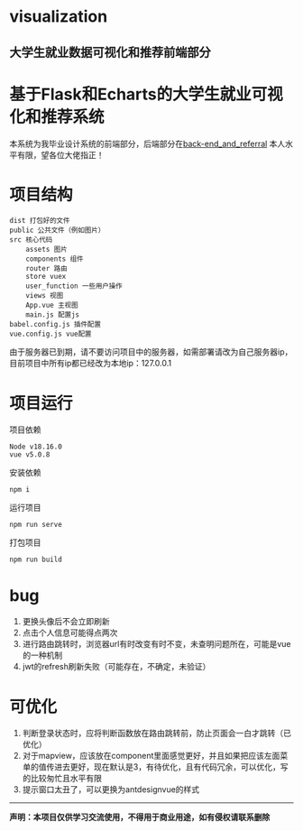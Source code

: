 # visualization
大学生就业数据可视化和推荐前端部分
----------------------------------
# 基于Flask和Echarts的大学生就业可视化和推荐系统
本系统为我毕业设计系统的前端部分，后端部分在[back-end_and_referral](https://github.com/zsdadisscy/back-end_and_referral)
本人水平有限，望各位大佬指正！

# 项目结构
```
dist 打包好的文件
public 公共文件（例如图片）
src 核心代码
    assets 图片
    components 组件
    router 路由
    store vuex
    user_function 一些用户操作
    views 视图
    App.vue 主视图
    main.js 配置js
babel.config.js 插件配置
vue.config.js vue配置
```
由于服务器已到期，请不要访问项目中的服务器，如需部署请改为自己服务器ip，目前项目中所有ip都已经改为本地ip：127.0.0.1

# 项目运行
项目依赖 
```
Node v18.16.0 
vue v5.0.8
```
安装依赖

```npm i ```

运行项目

```npm run serve```

打包项目

```npm run build```

# bug
1. 更换头像后不会立即刷新
2. 点击个人信息可能得点两次
3. 进行路由跳转时，浏览器url有时改变有时不变，未查明问题所在，可能是vue的一种机制
4. jwt的refresh刷新失败（可能存在，不确定，未验证）


# 可优化
1. 判断登录状态时，应将判断函数放在路由跳转前，防止页面会一白才跳转（已优化）
2. 对于mapview，应该放在component里面感觉更好，并且如果把应该左面菜单的值传进去更好，现在默认是3，有待优化，且有代码冗余，可以优化，写的比较匆忙且水平有限
3. 提示窗口太丑了，可以更换为antdesignvue的样式

--------------------------
**声明：本项目仅供学习交流使用，不得用于商业用途，如有侵权请联系删除**